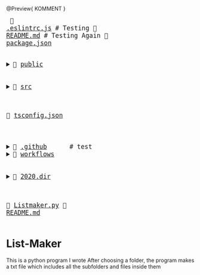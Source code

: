 @Preview{ KOMMENT }
<big><pre>
📜 <a href="./.eslintrc.js">.eslintrc.js</a>  <span># Testing</span>
📄 <a href="./README.md">README.md</a>     <span># Testing Again</span>
📄 <a href="./package.json">package.json</a> 
<details><summary>📂 <a href="./public">public</a> 
</summary><blockquote>📄 <a href="./public/favicon.ico">favicon.ico</a> 
📄 <a href="./public/index.html">index.html</a> </blockquote></details>

<details><summary>📂 <a href="./src">src</a> 
</summary><blockquote>📄 <a href="./src/App.tsx">App.tsx</a> 
<details><summary>📂 <a href="./src/components">components</a> 
</summary><blockquote>📄 <a href="./src/components/BadgesSection.tsx">BadgesSection.tsx</a> 
📄 <a href="./src/components/CommentSection.tsx">CommentSection.tsx</a> 
📄 <a href="./src/components/MarkdownDisplay.tsx">MarkdownDisplay.tsx</a> 
📄 <a href="./src/components/MarkdownDisplayLine.tsx">MarkdownDisplayLine.tsx</a> 
📄 <a href="./src/components/URLBox.tsx">URLBox.tsx</a> 
<details><summary>📂 <a href="./src/components/reusable">reusable</a> 
</summary><blockquote>📄 <a href="./src/components/reusable/Card.tsx">Card.tsx</a> 
📄 <a href="./src/components/reusable/CenteredCol.tsx">CenteredCol.tsx</a> 
📄 <a href="./src/components/reusable/CustomButton.tsx">CustomButton.tsx</a> 
📄 <a href="./src/components/reusable/CustomSecondaryButton.tsx">CustomSecondaryButton.tsx</a> 
📄 <a href="./src/components/reusable/Input.tsx">Input.tsx</a> 
📄 <a href="./src/components/reusable/TextArea.tsx">TextArea.tsx</a> </blockquote></details></blockquote></details>

<details><summary>📂 <a href="./src/images">images</a> 
</summary><blockquote>📄 <a href="./src/images/Demo.gif">Demo.gif</a> </blockquote></details>

📄 <a href="./src/index.css">index.css</a> 
📄 <a href="./src/index.tsx">index.tsx</a> 
📄 <a href="./src/react-app-env.d.ts">react-app-env.d.ts</a> 
<details><summary>📂 <a href="./src/tree">tree</a> 
</summary><blockquote>📄 <a href="./src/tree/constants.ts">constants.ts</a> 
📄 <a href="./src/tree/index.ts">index.ts</a> 
📄 <a href="./src/tree/languageWebsites.ts">languageWebsites.ts</a> 
📄 <a href="./src/tree/types.ts">types.ts</a> </blockquote></details>

<details><summary>📂 <a href="./src/utils">utils</a> 
</summary><blockquote>📄 <a href="./src/utils/Switch.tsx">Switch.tsx</a> 
<details><summary>📂 <a href="./src/utils/createNpmFormatting">createNpmFormatting</a> 
</summary><blockquote>📄 <a href="./src/utils/createNpmFormatting/createNpmFormatting.ts">createNpmFormatting.ts</a> 
📄 <a href="./src/utils/createNpmFormatting/createNpmFormattingTest.ts">createNpmFormattingTest.ts</a> </blockquote></details>

📄 <a href="./src/utils/deepCopyFunction.ts">deepCopyFunction.ts</a> 
<details><summary>📂 <a href="./src/utils/deleteFileFromPath">deleteFileFromPath</a> 
</summary><blockquote>📄 <a href="./src/utils/deleteFileFromPath/deleteFileFromPath.ts">deleteFileFromPath.ts</a> 
📄 <a href="./src/utils/deleteFileFromPath/deleteFileFromPathTest.ts">deleteFileFromPathTest.ts</a> </blockquote></details>

📄 <a href="./src/utils/filterChange.ts">filterChange.ts</a> 
<details><summary>📂 <a href="./src/utils/formatLanguages">formatLanguages</a> 
</summary><blockquote>📄 <a href="./src/utils/formatLanguages/formatLanguages.ts">formatLanguages.ts</a> 
📄 <a href="./src/utils/formatLanguages/formatLanguagesTest.ts">formatLanguagesTest.ts</a> </blockquote></details>

📄 <a href="./src/utils/generateCoreTest.ts">generateCoreTest.ts</a> 
<details><summary>📂 <a href="./src/utils/generateMarkDownTree">generateMarkDownTree</a> 
</summary><blockquote>📄 <a href="./src/utils/generateMarkDownTree/generateMarkDownTree.ts">generateMarkDownTree.ts</a> 
📄 <a href="./src/utils/generateMarkDownTree/generateMarkDownTreeTest.ts">generateMarkDownTreeTest.ts</a> </blockquote></details>

<details><summary>📂 <a href="./src/utils/getAutoGeneratedCommentForPath">getAutoGeneratedCommentForPath</a> 
</summary><blockquote>📄 <a href="./src/utils/getAutoGeneratedCommentForPath/getAutoGeneratedCommentForPath.ts">getAutoGeneratedCommentForPath.ts</a> 
📄 <a href="./src/utils/getAutoGeneratedCommentForPath/getAutoGeneratedCommentForPathtest.ts">getAutoGeneratedCommentForPathtest.ts</a> </blockquote></details>

📄 <a href="./src/utils/getBuiltinComment.ts">getBuiltinComment.ts</a>           <span> # ";
const END_OF_FILE_COMMENT_PATTERN =</span>
<details><summary>📂 <a href="./src/utils/getCopyToClipboardContents">getCopyToClipboardContents</a> 
</summary><blockquote>📄 <a href="./src/utils/getCopyToClipboardContents/getCopyToClipboardContents.ts">getCopyToClipboardContents.ts</a> 
📄 <a href="./src/utils/getCopyToClipboardContents/getCopyToClipboardContentsTest.ts">getCopyToClipboardContentsTest.ts</a> </blockquote></details>

📄 <a href="./src/utils/getCoreFromTree.ts">getCoreFromTree.ts</a> 
<details><summary>📂 <a href="./src/utils/getFileIconFromFileType">getFileIconFromFileType</a> 
</summary><blockquote>📄 <a href="./src/utils/getFileIconFromFileType/getFileIconFromFileType.ts">getFileIconFromFileType.ts</a> 
📄 <a href="./src/utils/getFileIconFromFileType/getFileIconFromFileTypeTest.ts">getFileIconFromFileTypeTest.ts</a> </blockquote></details>

<details><summary>📂 <a href="./src/utils/getFileTypeFromPath">getFileTypeFromPath</a> 
</summary><blockquote>📄 <a href="./src/utils/getFileTypeFromPath/getFileTypeFromPath.ts">getFileTypeFromPath.ts</a> 
📄 <a href="./src/utils/getFileTypeFromPath/getFileTypeFromPathTest.ts">getFileTypeFromPathTest.ts</a> </blockquote></details>

<details><summary>📂 <a href="./src/utils/getHyperLinkFromPath">getHyperLinkFromPath</a> 
</summary><blockquote>📄 <a href="./src/utils/getHyperLinkFromPath/getHyperLinkFromPath.ts">getHyperLinkFromPath.ts</a> 
📄 <a href="./src/utils/getHyperLinkFromPath/getHyperLinkFromPathtest.ts">getHyperLinkFromPathtest.ts</a> </blockquote></details>

<details><summary>📂 <a href="./src/utils/getLargestFileNameLengthInPath">getLargestFileNameLengthInPath</a> 
</summary><blockquote>📄 <a href="./src/utils/getLargestFileNameLengthInPath/getLargestFileNameLengthInLevel.ts">getLargestFileNameLengthInLevel.ts</a> 
📄 <a href="./src/utils/getLargestFileNameLengthInPath/getLargestFileNameLengthInLevelTest.ts">getLargestFileNameLengthInLevelTest.ts</a> </blockquote></details>

<details><summary>📂 <a href="./src/utils/getOwnerAndRepoFromUrl">getOwnerAndRepoFromUrl</a> 
</summary><blockquote>📄 <a href="./src/utils/getOwnerAndRepoFromUrl/getOwnerAndRepoFromUrl.ts">getOwnerAndRepoFromUrl.ts</a> 
📄 <a href="./src/utils/getOwnerAndRepoFromUrl/getOwnerAndRepoFromUrlTest.ts">getOwnerAndRepoFromUrlTest.ts</a> </blockquote></details>

📄 <a href="./src/utils/getPreviousTree.ts">getPreviousTree.ts</a> 
📄 <a href="./src/utils/getWebsiteForLanguage.ts">getWebsiteForLanguage.ts</a> 
<details><summary>📂 <a href="./src/utils/repoToBadge">repoToBadge</a> 
</summary><blockquote>📄 <a href="./src/utils/repoToBadge/repoToBadge.ts">repoToBadge.ts</a> 
📄 <a href="./src/utils/repoToBadge/repoToBadgeTest.ts">repoToBadgeTest.ts</a> </blockquote></details>

<details><summary>📂 <a href="./src/utils/selectFoldersOnly">selectFoldersOnly</a> 
</summary><blockquote>📄 <a href="./src/utils/selectFoldersOnly/selectFoldersOnly.ts">selectFoldersOnly.ts</a> 
📄 <a href="./src/utils/selectFoldersOnly/selectFoldersOnlyTest.ts">selectFoldersOnlyTest.ts</a> </blockquote></details>

<details><summary>📂 <a href="./src/utils/selectRootCores">selectRootCores</a> 
</summary><blockquote>📄 <a href="./src/utils/selectRootCores/SelectRootCoresTest.ts">SelectRootCoresTest.ts</a> 
📄 <a href="./src/utils/selectRootCores/selectRootCores.ts">selectRootCores.ts</a> </blockquote></details>

<details><summary>📂 <a href="./src/utils/setCommentForPath">setCommentForPath</a> 
</summary><blockquote>📄 <a href="./src/utils/setCommentForPath/setCommentForPath.ts">setCommentForPath.ts</a> 
📄 <a href="./src/utils/setCommentForPath/setCommentForPathtest.ts">setCommentForPathtest.ts</a> </blockquote></details>

<details><summary>📂 <a href="./src/utils/undoDeletions">undoDeletions</a> 
</summary><blockquote>📄 <a href="./src/utils/undoDeletions/undoDeletions.ts">undoDeletions.ts</a> 
📄 <a href="./src/utils/undoDeletions/undoDeletionsTest.ts">undoDeletionsTest.ts</a> </blockquote></details></blockquote></details></blockquote></details>

📄 <a href="./tsconfig.json">tsconfig.json</a> 
</pre></big>

<big><pre>
<details><summary>📂 <a href="./.github">.github</a>      <span># test</span>
<details><summary>📂 <a href="./.github/workflows">workflows</a> 
</summary><blockquote>📄 <a href="./.github/workflows/pythonpackage.yml">pythonpackage.yml</a> </blockquote></details></blockquote></details>

<details><summary>📂 <a href="./2020.dir">2020.dir</a> 
</summary><blockquote>📄 <a href="./2020.dir/abc.txt">abc.txt</a> </blockquote></details>

📄 <a href="./Listmaker.py">Listmaker.py</a> 
📄 <a href="./README.md">README.md</a> 
</pre></big>

# List-Maker

This is a python program I wrote
After choosing a folder, the program makes a txt file which includes all the subfolders and files inside them

